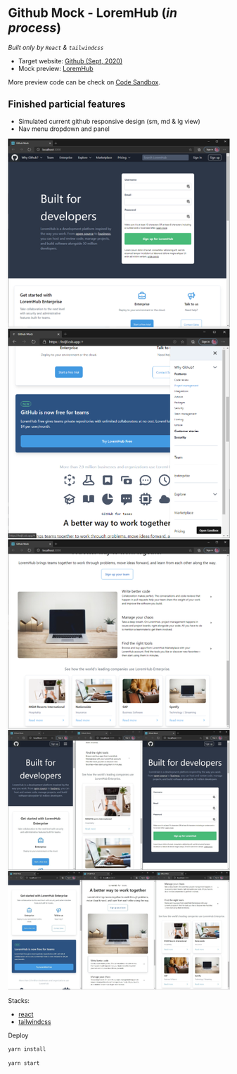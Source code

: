 # Github Mock - LoremHub (_in process_)

_Built only by `React` & `tailwindcss`_

- Target website: [Github (Sept, 2020)](https://github.com/)
- Mock preview: [LoremHub](https://fedjf.csb.app/)

More preview code can be check on
[Code Sandbox](https://codesandbox.io/s/github-mock-fedjf).

## Finished particial features

- Simulated current github responsive design (sm, md & lg view)
- Nav menu dropdown and panel

![](../screenshots/github-mock/index-1.png)
![](../screenshots/github-mock/index-7.png)
![](../screenshots/github-mock/index-6.png)
![](../screenshots/github-mock/mobile.jpg)
![](../screenshots/github-mock/mobile2.jpg)

Stacks:

- [react](https://reactjs.org/)
- [tailwindcss](https://tailwindcss.com/)

Deploy

```
yarn install

yarn start
```
